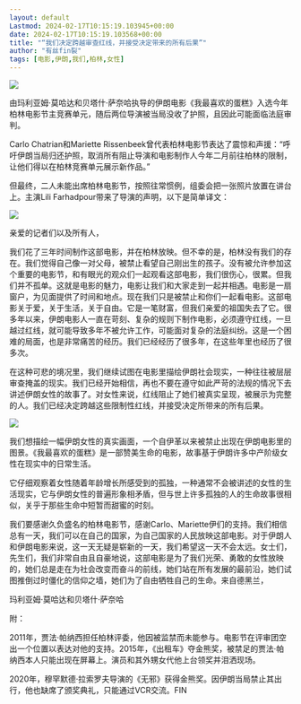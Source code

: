 ```yaml
---
layout: default
Lastmod: 2024-02-17T10:15:19.103945+00:00
date: 2024-02-17T10:15:19.103568+00:00
title: "“我们决定跨越审查红线，并接受决定带来的所有后果”"
author: "有丝fin裂"
tags: [电影,伊朗,我们,柏林,女性]
---
```


![](https://images.weserv.nl/?url=https%3A//mmbiz.qpic.cn/mmbiz_jpg/LIlWAibrEc3cKfjFARKjqxj4PLHcYaYcj1pjqaZDiauCeUuWucPeqkCe7dm2JpqmibHJbib2ib8fZgXDXk8xachdtBw/640%3Fwx_fmt%3Djpeg%26from%3Dappmsg)

由玛利亚姆·莫哈达和贝塔什·萨奈哈执导的伊朗电影《我最喜欢的蛋糕》入选今年柏林电影节主竞赛单元，随后两位导演被当局没收了护照，且因此可能面临法庭审判。  

Carlo Chatrian和Mariette Rissenbeek曾代表柏林电影节表达了震惊和声援：“呼吁伊朗当局归还护照，取消所有阻止导演和电影制作人今年二月前往柏林的限制，让他们得以在柏林竞赛单元展示新作品。”

但最终，二人未能出席柏林电影节，按照往常惯例，组委会把一张照片放置在讲台上。主演Lili Farhadpour带来了导演的声明，以下是简单译文：

![](https://images.weserv.nl/?url=https%3A//mmbiz.qpic.cn/mmbiz_jpg/LIlWAibrEc3cKfjFARKjqxj4PLHcYaYcjFBAoTmW9PewxELo3mxzZN762FS5ibrDYYMs03QY3y3uTyxRT1Hyhd1A/640%3Fwx_fmt%3Djpeg%26from%3Dappmsg)

亲爱的记者们以及所有人，

我们花了三年时间制作这部电影，并在柏林放映。但不幸的是，柏林没有我们的存在。我们觉得自己像一对父母，被禁止看望自己刚出生的孩子。没有被允许参加这个重要的电影节，和有眼光的观众们一起观看这部电影，我们很伤心，很累。但我们并不孤单。这就是电影的魅力，电影让我们和大家走到一起并相遇。电影是一扇窗户，为见面提供了时间和地点。现在我们只是被禁止和你们一起看电影。这部电影关于爱，关于生活，关于自由。它是一笔财富，但我们亲爱的祖国失去了它。很多年以来，伊朗电影人一直在苛刻、复杂的规则下制作电影，必须遵守红线，一旦越过红线，就可能导致多年不被允许工作，可能面对复杂的法庭纠纷。这是一个困难的局面，也是非常痛苦的经历。我们已经经历了很多年，在这些年里也经历了很多次。

在这种可悲的境况里，我们继续试图在电影里描绘伊朗社会现实，一种往往被层层审查掩盖的现实。我们已经开始相信，再也不要在遵守如此严苛的法规的情况下去讲述伊朗女性的故事了。对女性来说，红线阻止了她们被真实呈现，被展示为完整的人。我们已经决定跨越这些限制性红线，并接受决定所带来的所有后果。

![](https://images.weserv.nl/?url=https%3A//mmbiz.qpic.cn/mmbiz_jpg/LIlWAibrEc3cKfjFARKjqxj4PLHcYaYcjML7a3eUiby3Dvm2sNtCIgsvlIQbicXVNC0uZYjSV6vORJoKJsbzZicZJg/640%3Fwx_fmt%3Djpeg%26from%3Dappmsg)

我们想描绘一幅伊朗女性的真实画面，一个自伊革以来被禁止出现在伊朗电影里的图景。《我最喜欢的蛋糕》是一部赞美生命的电影，故事基于伊朗许多中产阶级女性在现实中的日常生活。

它仔细观察着女性随着年龄增长所感受到的孤独，一种通常不会被讲述的女性的生活现实，它与伊朗女性的普遍形象相矛盾，但与世上许多孤独的人的生命故事很相似，关乎于那些生命中短暂而甜蜜的时刻。

我们要感谢久负盛名的柏林电影节，感谢Carlo、Mariette伊们的支持。我们相信总有一天，我们可以在自己的国家，为自己国家的人民放映这部电影。对于伊朗人和伊朗电影来说，这一天无疑是崭新的一天，我们希望这一天不会太远。女士们，先生们，我们非常自由且自豪地说，这部电影是为了我们光荣、勇敢的女性放映的，她们总是走在为社会改变而奋斗的前线，她们站在所有发展的最前沿，她们试图推倒过时僵化的信仰之墙，她们为了自由牺牲自己的生命。来自德黑兰，

玛利亚姆·莫哈达和贝塔什·萨奈哈

附：

2011年，贾法·帕纳西担任柏林评委，他因被监禁而未能参与。电影节在评审团空出一个位置以表达对他的支持。2015年，《出租车》夺金熊奖，被禁足的贾法·帕纳西本人只能出现在屏幕上。演员和其外甥女代他上台领奖并泪洒现场。

2020年，穆罕默德·拉索罗夫导演的《无邪》获得金熊奖。因伊朗当局禁止其出行，他也缺席了颁奖典礼，只能通过VCR交流。FIN

